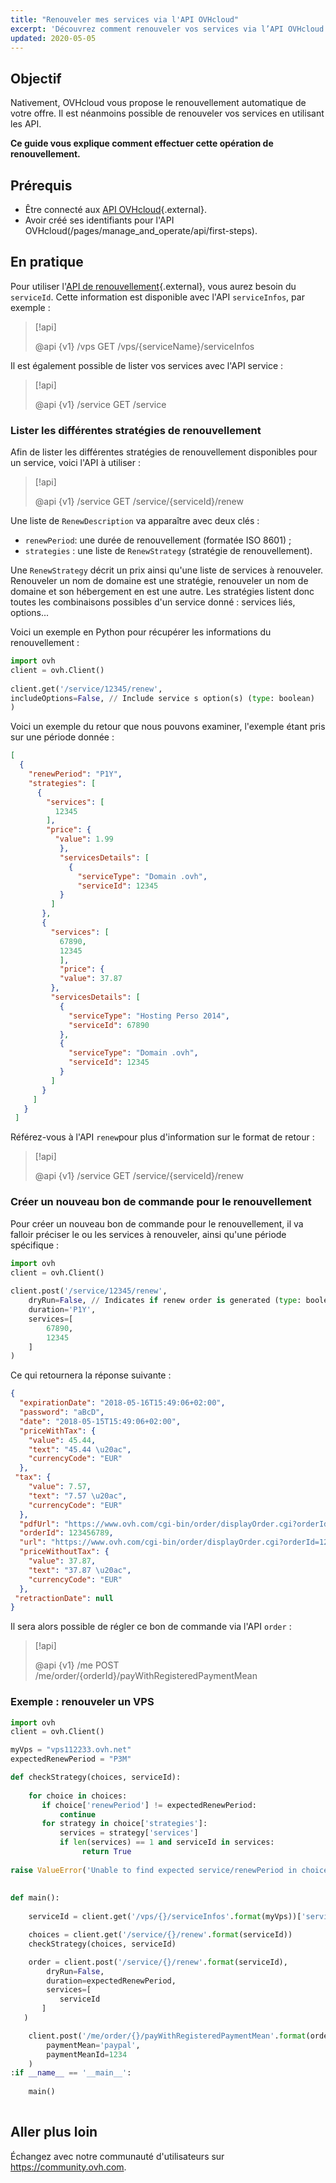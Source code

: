 ```yaml
---
title: "Renouveler mes services via l'API OVHcloud"
excerpt: 'Découvrez comment renouveler vos services via l’API OVHcloud'
updated: 2020-05-05
---
```


## Objectif

Nativement, OVHcloud vous propose le renouvellement automatique de votre offre. Il est néanmoins possible de renouveler vos services en utilisant les API.

**Ce guide vous explique comment effectuer cette opération de renouvellement.**

## Prérequis

- Être connecté aux [API OVHcloud](https://api.ovh.com/){.external}.
- Avoir créé ses identifiants pour l'API OVHcloud(/pages/manage_and_operate/api/first-steps).

## En pratique

Pour utiliser l'[API de renouvellement](renew#GET.){.external}, vous aurez besoin du `serviceId`. Cette information est disponible avec l'API `serviceInfos`, par exemple :

> [!api]
>
> @api {v1} /vps GET /vps/{serviceName}/serviceInfos
>

Il est également possible de lister vos services avec l'API service :

> [!api]
>
> @api {v1} /service GET /service
>

### Lister les différentes stratégies de renouvellement

Afin de lister les différentes stratégies de renouvellement disponibles pour un service, voici l'API à utiliser :

> [!api]
>
> @api {v1} /service GET /service/{serviceId}/renew
>

Une liste de `RenewDescription` va apparaître avec deux clés :
     
* `renewPeriod`: une durée de renouvellement (formatée ISO 8601) ;
* `strategies` : une liste de `RenewStrategy` (stratégie de renouvellement).

Une `RenewStrategy` décrit un prix ainsi qu'une liste de services à renouveler. Renouveler un nom de domaine est une stratégie, renouveler un nom de domaine et son hébergement en est une autre. Les stratégies listent donc toutes les combinaisons possibles d'un service donné : services liés, options...

Voici un exemple en Python pour récupérer les informations du renouvellement :
     
```python
import ovh
client = ovh.Client()
     
client.get('/service/12345/renew',
includeOptions=False, // Include service s option(s) (type: boolean)
)
```
     
Voici un exemple du retour que nous pouvons examiner, l'exemple étant pris sur une période donnée :
     
```json
[
  {
    "renewPeriod": "P1Y",
    "strategies": [
      {
        "services": [
          12345
        ],
        "price": {
          "value": 1.99
           },
           "servicesDetails": [
             {
               "serviceType": "Domain .ovh",
               "serviceId": 12345
           }
         ]
       },
       {
         "services": [
           67890,
           12345
           ],
           "price": {
           "value": 37.87
         },
         "servicesDetails": [
           {
             "serviceType": "Hosting Perso 2014",
             "serviceId": 67890
           },
           {
             "serviceType": "Domain .ovh",
             "serviceId": 12345
           }
         ]
       }
     ]
   }
 ]
```

Référez-vous à l'API `renew`pour plus d'information sur le format de retour :

> [!api]
>
> @api {v1} /service GET /service/{serviceId}/renew
>

 
### Créer un nouveau bon de commande pour le renouvellement

Pour créer un nouveau bon de commande pour le renouvellement, il va falloir préciser le ou les services à renouveler, ainsi qu'une période spécifique :     
     
```python
import ovh
client = ovh.Client()
 
client.post('/service/12345/renew',
    dryRun=False, // Indicates if renew order is generated (type: boolean)
    duration='P1Y',
    services=[
        67890,
        12345
    ]
)
```

Ce qui retournera la réponse suivante :
     
```json
{
  "expirationDate": "2018-05-16T15:49:06+02:00",
  "password": "aBcD",
  "date": "2018-05-15T15:49:06+02:00",
  "priceWithTax": {
    "value": 45.44,
    "text": "45.44 \u20ac",
    "currencyCode": "EUR"
  },
 "tax": {
    "value": 7.57,
    "text": "7.57 \u20ac",
    "currencyCode": "EUR"
  },
  "pdfUrl": "https://www.ovh.com/cgi-bin/order/displayOrder.cgi?orderId=123456789&orderPassword=aBcD",
  "orderId": 123456789,
  "url": "https://www.ovh.com/cgi-bin/order/displayOrder.cgi?orderId=123456789&orderPassword=aBcD",
  "priceWithoutTax": {
    "value": 37.87,
    "text": "37.87 \u20ac",
    "currencyCode": "EUR"
  },
 "retractionDate": null
}
```

Il sera alors possible de régler ce bon de commande via l'API `order` :

     
> [!api]
>
> @api {v1} /me POST /me/order/{orderId}/payWithRegisteredPaymentMean
>

### Exemple : renouveler un VPS

```python
import ovh
client = ovh.Client()

myVps = "vps112233.ovh.net"
expectedRenewPeriod = "P3M"

def checkStrategy(choices, serviceId):
     
    for choice in choices:
       if choice['renewPeriod'] != expectedRenewPeriod:
           continue
       for strategy in choice['strategies']:
           services = strategy['services']
           if len(services) == 1 and serviceId in services:
                return True
     
raise ValueError('Unable to find expected service/renewPeriod in choices')
     
     
def main():
     
    serviceId = client.get('/vps/{}/serviceInfos'.format(myVps))['serviceId']

    choices = client.get('/service/{}/renew'.format(serviceId))
    checkStrategy(choices, serviceId)

    order = client.post('/service/{}/renew'.format(serviceId),
        dryRun=False,
        duration=expectedRenewPeriod,
        services=[
           serviceId
       ]
   )

    client.post('/me/order/{}/payWithRegisteredPaymentMean'.format(order['orderId']),
        paymentMean='paypal',
        paymentMeanId=1234
    )
:if __name__ == '__main__':
 
    main()
 
```

## Aller plus loin

Échangez avec notre communauté d'utilisateurs sur <https://community.ovh.com>.
